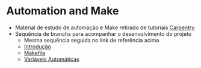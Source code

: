 Automation and Make
===

- Material de estudo de automação e Make retirado de tutoriais [Carpentry](http://swcarpentry.github.io/make-novice/)
- Sequência de branchs para acompanhar o desenvolvimento do projeto
  - Mesma sequência seguida no link de referência acima
  - [Introdução](https://github.com/gabrielbdornas/make-lesson/tree/introduction)
  - [Makefile](https://github.com/gabrielbdornas/make-lesson/tree/makefile)
  - [Variáveis Automáticas](https://github.com/gabrielbdornas/make-lesson/tree/automatic-variable)
